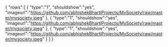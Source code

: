 {
"rows":[
{
"type":"1",
"shouldshow":"yes",
"imageurl":"https://github.com/abhishekBhartiProjects/MySociety/raw/master/mysociety.jpeg"
},
{
"type":"1",
"shouldshow":"yes",
"imageurl":"https://github.com/abhishekBhartiProjects/MySociety/raw/master/mysociety.jpeg"
},
{
"type":"1",
"shouldshow":"yes",
"imageurl":"https://github.com/abhishekBhartiProjects/MySociety/raw/master/mysociety.jpeg"
}
]
}
